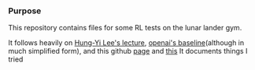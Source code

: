 ### Purpose
This repository contains files for some RL tests on the lunar lander gym. 

It follows heavily on [Hung-Yi Lee's lecture](https://speech.ee.ntu.edu.tw/~hylee/ml/2023-spring.php), [openai's baseline](https://github.com/openai/baselines/tree/master/baselines)(although in much simplified form), and this github [page](https://github.com/nikhilbarhate99/PPO-PyTorch/blob/master/train.py) and [this](https://github.com/PacktPublishing/Deep-Reinforcement-Learning-Hands-On)
It documents things I tried
